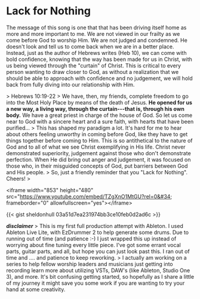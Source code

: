 # Lack for Nothing


The message of this song is one that that has been driving itself home as more and more important to me.
We are not viewed in our frailty as we come before God to worship Him. We are not judged and condemned. He doesn&#39;t look and tell us to come back when we are in a better place.
Instead, just as the author of Hebrews writes (Heb 10), we can come with bold confidence, knowing that the way has been made for us in Christ, with us being viewed through the &#34;curtain&#34; of Christ. This is critical to every person wanting to draw closer to God, as without a realization that we should be able to approach with confidence and no judgement, we will hold back from fully diving into our relationship with Him.

&gt; Hebrews 10:19-22
&gt;   We have, then, my friends, complete freedom to go into the Most Holy Place by means of the death of Jesus. **He opened for us a new way, a living way, through the curtain---that is, through his own body.** We have a great priest in charge of the house of God. So let us come near to God with a sincere heart and a sure faith, with hearts that have been purified...
&gt;   This has shaped my paradigm a lot. It&#39;s hard for me to hear about others feeling unworthy in coming before God, like they have to get things together before coming to Him. This is so antithetical to the nature of God and to all of what we see Christ exemplifying in His life. Christ never demonstrated superiority, judgement against those who don&#39;t demonstrate perfection. When He did bring out anger and judgement, it was focused on those who, in their misguided concepts of God, put barriers between God and His people.
&gt;   So, just a friendly reminder that you &#34;Lack for Nothing&#34;. Cheers!
&gt;

&lt;iframe width=&#34;853&#34; height=&#34;480&#34; src=&#34;https://www.youtube.com/embed/TZgXnO1MtGU?rel=0&#34; frameborder=&#34;0&#34; allowfullscreen=&#34;yes&#34;&gt;&lt;/iframe&gt;



{{&lt; gist sheldonhull  03a51d7ea231974bb3ce10feb0d2ad6c &gt;}}


**_disclaimer_**
&gt;   This is my first full production attempt with Ableton. I used Ableton Live Lite, with EzDrummer 2 to help generate some drums. Due to running out of time (and patience :-) I just wrapped this up instead of worrying about fine tuning every little piece. I&#39;ve got some errant vocal parts, guitar parts, and all, but hope you can just look past this. I ran out of time and .... and patience to keep reworking.
&gt;   I actually am working on a series to help fellow worship leaders and musicians just getting into recording learn more about utilizing VSTs, DAW&#39;s (like Ableton, Studio One 3), and more. It&#39;s bit confusing getting started, so hopefully as I share a little of my journey it might save you some work if you are wanting to try your hand at some creativity.


